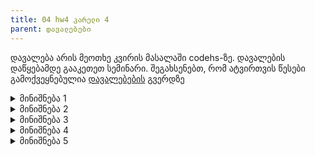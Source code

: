 ```yaml
---
title: 04 hw4 კარელი 4
parent: დავალებები
---
```




დავალება არის მეოთხე კვირის მასალაში codehs-ზე. დავალების დაწყებამდე გააკეთეთ სემინარი. შეგახსენებთ, რომ ატვირთვის წესები გამოქვეყნებულია [დავალებების](/homework) გვერდზე




<details>

<summary>მინიშნება 1</summary>
დასაწყისისთვის ამოცანა დამოუკიდებელ კომპონენტებად დავყოთ. შეგიძლია სამი ქვეამოცანა მოიფიქრო?
</details>


<details>

<summary>მინიშნება 2</summary>
1. კარელმა იაროს ზემოთ, ღობემდე
2. კარელმა იპოვოს ხვრელი ღობეში
3. კარელი მივიდეს ზედა მარჯვენა კუთხეში

შეეცადე სამივე ცალ-ცალკე ამოხსნა
</details>


<details>

<summary>მინიშნება 3</summary>
ღობემდე სიარულს ბევრი ახსნა არ ჭირდება (მთავარია მიმართულების შეცვლა არ დაგავიწყდეს) და პირდაპირ 2-ზე გადავიდეთ. ჩავთვალოთ, რომ ღობის ქვემოთ ხარ და იყურები აღმოსავლეთით. ახლა ვიპოვოთ ხვრელი. იმ ადგილას, სადაც ღობე ღიაა, რომელი პირობა არ კმაყოფილდება?
</details>


<details>

<summary>მინიშნება 4</summary>
`leftIsClear()`. ანუ, სანამ ამის საპირისპირო, `leftIsBlocked()` სრულდება, წინ უნდა ვიაროთ. ყველაფერი იგივეა, როგორც ქუჩის ბოლომდე სიარულისას, უბრალოდ ციკლში სხვა პირობას ვამოწმებთ.
</details>


<details>

<summary>მინიშნება 5</summary>
ამ ადგილიდან ზედა კუთხემდე მისვლა ყველაზე მარტივია - პირდაპირ და მარჯვნივ (ორივე შემთხვევაში "ქუჩის ბოლომდე")
</details>


